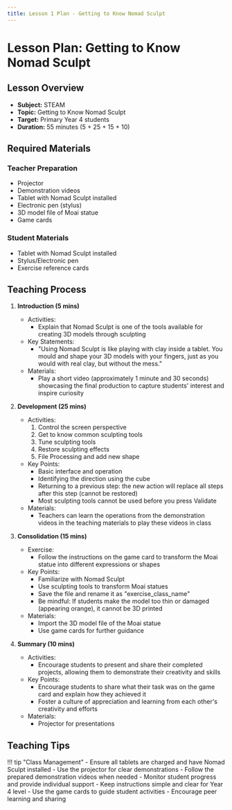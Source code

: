 ```yaml
---
title: Lesson 1 Plan - Getting to Know Nomad Sculpt
---
```


# **Lesson Plan: Getting to Know Nomad Sculpt**

## Lesson Overview
- **Subject:** STEAM
- **Topic:** Getting to Know Nomad Sculpt
- **Target:** Primary Year 4 students
- **Duration:** 55 minutes (5 + 25 + 15 + 10)

## Required Materials
### Teacher Preparation
- Projector
- Demonstration videos
- Tablet with Nomad Sculpt installed
- Electronic pen (stylus)
- 3D model file of Moai statue
- Game cards

### Student Materials
- Tablet with Nomad Sculpt installed
- Stylus/Electronic pen
- Exercise reference cards

## Teaching Process

1. **Introduction (5 mins)**
   - Activities:
     - Explain that Nomad Sculpt is one of the tools available for creating 3D models through sculpting
   - Key Statements:
     - "Using Nomad Sculpt is like playing with clay inside a tablet. You mould and shape your 3D models with your fingers, just as you would with real clay, but without the mess."
   - Materials:
     - Play a short video (approximately 1 minute and 30 seconds) showcasing the final production to capture students' interest and inspire curiosity

2. **Development (25 mins)**
   - Activities:
     1. Control the screen perspective
     2. Get to know common sculpting tools
     3. Tune sculpting tools
     4. Restore sculpting effects
     5. File Processing and add new shape
   - Key Points:
     - Basic interface and operation
     - Identifying the direction using the cube
     - Returning to a previous step: the new action will replace all steps after this step (cannot be restored)
     - Most sculpting tools cannot be used before you press Validate
   - Materials:
     - Teachers can learn the operations from the demonstration videos in the teaching materials to play these videos in class

3. **Consolidation (15 mins)**
   - Exercise:
     - Follow the instructions on the game card to transform the Moai statue into different expressions or shapes
   - Key Points:
     - Familiarize with Nomad Sculpt
     - Use sculpting tools to transform Moai statues
     - Save the file and rename it as "exercise_class_name"
     - Be mindful: If students make the model too thin or damaged (appearing orange), it cannot be 3D printed
   - Materials:
     - Import the 3D model file of the Moai statue
     - Use game cards for further guidance

4. **Summary (10 mins)**
   - Activities:
     - Encourage students to present and share their completed projects, allowing them to demonstrate their creativity and skills
   - Key Points:
     - Encourage students to share what their task was on the game card and explain how they achieved it
     - Foster a culture of appreciation and learning from each other's creativity and efforts
   - Materials:
     - Projector for presentations

## Teaching Tips

!!! tip "Class Management"
    - Ensure all tablets are charged and have Nomad Sculpt installed
    - Use the projector for clear demonstrations
    - Follow the prepared demonstration videos when needed
    - Monitor student progress and provide individual support
    - Keep instructions simple and clear for Year 4 level
    - Use the game cards to guide student activities
    - Encourage peer learning and sharing 